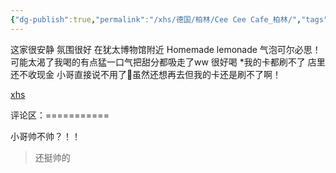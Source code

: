 ```yaml
---
{"dg-publish":true,"permalink":"/xhs/德国/柏林/Cee Cee Cafe_柏林/","tags":["rednote","柏林"],"updated":"2025-03-30T20:40:27.890+08:00"}
---
```


 

这家很安静 氛围很好 在犹太博物馆附近
Homemade lemonade 气泡可尔必思！可能太渴了我喝的有点猛一口气把甜分都吸走了ww 很好喝
*我的卡都刷不了 店里还不收现金 小哥直接说不用了🥹虽然还想再去但我的卡还是刷不了啊！

[xhs](https://www.xiaohongshu.com/explore/649f41940000000007039b95?xsec_token=AB5-2S2d0OT9GWRQq-2bQEPfXjs7NRae5HECXKzc_hBbE=&xsec_source=pc_user)

评论区：===========

小哥帅不帅？！！

> 还挺帅的